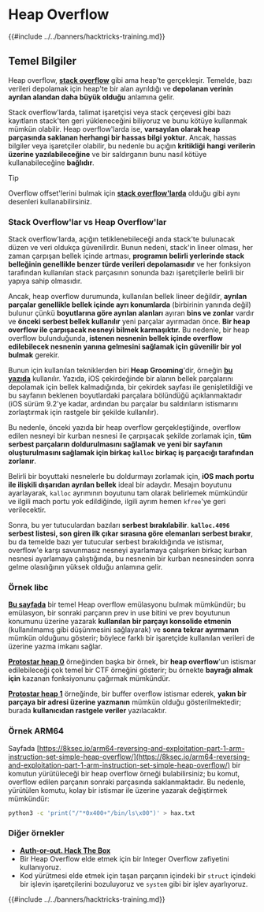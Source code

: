 # Heap Overflow

{{#include ../../banners/hacktricks-training.md}}

## Temel Bilgiler

Heap overflow, [**stack overflow**](../stack-overflow/) gibi ama heap'te gerçekleşir. Temelde, bazı verileri depolamak için heap'te bir alan ayrıldığı ve **depolanan verinin ayrılan alandan daha büyük olduğu** anlamına gelir.

Stack overflow'larda, talimat işaretçisi veya stack çerçevesi gibi bazı kayıtların stack'ten geri yükleneceğini biliyoruz ve bunu kötüye kullanmak mümkün olabilir. Heap overflow'larda ise, **varsayılan olarak heap parçasında saklanan herhangi bir hassas bilgi yoktur**. Ancak, hassas bilgiler veya işaretçiler olabilir, bu nedenle bu açığın **kritikliği** **hangi verilerin üzerine yazılabileceğine** ve bir saldırganın bunu nasıl kötüye kullanabileceğine **bağlıdır**.

> [!TIP]
> Overflow offset'lerini bulmak için [**stack overflow'larda**](../stack-overflow/#finding-stack-overflows-offsets) olduğu gibi aynı desenleri kullanabilirsiniz.

### Stack Overflow'lar vs Heap Overflow'lar

Stack overflow'larda, açığın tetiklenebileceği anda stack'te bulunacak düzen ve veri oldukça güvenilirdir. Bunun nedeni, stack'in lineer olması, her zaman çarpışan bellek içinde artması, **programın belirli yerlerinde stack belleğinin genellikle benzer türde verileri depolamasıdır** ve her fonksiyon tarafından kullanılan stack parçasının sonunda bazı işaretçilerle belirli bir yapıya sahip olmasıdır.

Ancak, heap overflow durumunda, kullanılan bellek lineer değildir, **ayrılan parçalar genellikle bellek içinde ayrı konumlarda** (birbirinin yanında değil) bulunur çünkü **boyutlarına göre ayrılan alanları** ayıran **bins ve zonlar** vardır ve **önceki serbest bellek kullanılır** yeni parçalar ayırmadan önce. **Bir heap overflow ile çarpışacak nesneyi bilmek karmaşıktır.** Bu nedenle, bir heap overflow bulunduğunda, **istenen nesnenin bellek içinde overflow edilebilecek nesnenin yanına gelmesini sağlamak için güvenilir bir yol bulmak** gerekir.

Bunun için kullanılan tekniklerden biri **Heap Grooming**'dir, örneğin [**bu yazıda**](https://azeria-labs.com/grooming-the-ios-kernel-heap/) kullanılır. Yazıda, iOS çekirdeğinde bir alanın bellek parçalarını depolamak için bellek kalmadığında, bir çekirdek sayfası ile genişletildiği ve bu sayfanın beklenen boyutlardaki parçalara bölündüğü açıklanmaktadır (iOS sürüm 9.2'ye kadar, ardından bu parçalar bu saldırıların istismarını zorlaştırmak için rastgele bir şekilde kullanılır).

Bu nedenle, önceki yazıda bir heap overflow gerçekleştiğinde, overflow edilen nesneyi bir kurban nesnesi ile çarpışacak şekilde zorlamak için, **tüm serbest parçaların doldurulmasını sağlamak ve yeni bir sayfanın oluşturulmasını sağlamak için birkaç `kalloc` birkaç iş parçacığı tarafından zorlanır**.

Belirli bir boyuttaki nesnelerle bu doldurmayı zorlamak için, **iOS mach portu ile ilişkili dışarıdan ayrılan bellek** ideal bir adaydır. Mesajın boyutunu ayarlayarak, `kalloc` ayrımının boyutunu tam olarak belirlemek mümkündür ve ilgili mach portu yok edildiğinde, ilgili ayrım hemen `kfree`'ye geri verilecektir.

Sonra, bu yer tutuculardan bazıları **serbest bırakılabilir**. **`kalloc.4096` serbest listesi, son giren ilk çıkar sırasına göre elemanları serbest bırakır**, bu da temelde bazı yer tutucular serbest bırakıldığında ve istismar, overflow'e karşı savunmasız nesneyi ayarlamaya çalışırken birkaç kurban nesnesi ayarlamaya çalıştığında, bu nesnenin bir kurban nesnesinden sonra gelme olasılığının yüksek olduğu anlamına gelir.

### Örnek libc

[**Bu sayfada**](https://guyinatuxedo.github.io/27-edit_free_chunk/heap_consolidation_explanation/index.html) bir temel Heap overflow emülasyonu bulmak mümkündür; bu emülasyon, bir sonraki parçanın prev in use bitini ve prev boyutunun konumunu üzerine yazarak **kullanılan bir parçayı konsolide etmenin** (kullanılmamış gibi düşünmesini sağlayarak) ve **sonra tekrar ayırmanın** mümkün olduğunu gösterir; böylece farklı bir işaretçide kullanılan verileri de üzerine yazma imkanı sağlar.

[**Protostar heap 0**](https://guyinatuxedo.github.io/24-heap_overflow/protostar_heap0/index.html) örneğinden başka bir örnek, bir **heap overflow**'un istismar edilebileceği çok temel bir CTF örneğini gösterir; bu örnekte **bayrağı almak için** kazanan fonksiyonunu çağırmak mümkündür.

[**Protostar heap 1**](https://guyinatuxedo.github.io/24-heap_overflow/protostar_heap1/index.html) örneğinde, bir buffer overflow istismar ederek, **yakın bir parçaya bir adresi üzerine yazmanın** mümkün olduğu gösterilmektedir; burada **kullanıcıdan rastgele veriler** yazılacaktır.

### Örnek ARM64

Sayfada [https://8ksec.io/arm64-reversing-and-exploitation-part-1-arm-instruction-set-simple-heap-overflow/](https://8ksec.io/arm64-reversing-and-exploitation-part-1-arm-instruction-set-simple-heap-overflow/) bir komutun yürütüleceği bir heap overflow örneği bulabilirsiniz; bu komut, overflow edilen parçanın sonraki parçasında saklanmaktadır. Bu nedenle, yürütülen komutu, kolay bir istismar ile üzerine yazarak değiştirmek mümkündür:
```bash
python3 -c 'print("/"*0x400+"/bin/ls\x00")' > hax.txt
```
### Diğer örnekler

- [**Auth-or-out. Hack The Box**](https://7rocky.github.io/en/ctf/htb-challenges/pwn/auth-or-out/)
- Bir Heap Overflow elde etmek için bir Integer Overflow zafiyetini kullanıyoruz.
- Kod yürütmesi elde etmek için taşan parçanın içindeki bir `struct` içindeki bir işlevin işaretçilerini bozuluyoruz ve `system` gibi bir işlev ayarlıyoruz.

{{#include ../../banners/hacktricks-training.md}}
